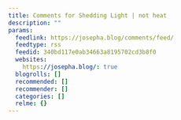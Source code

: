 ```yaml
---
title: Comments for Shedding Light | not heat
description: ""
params:
  feedlink: https://josepha.blog/comments/feed/
  feedtype: rss
  feedid: 340bd117e0ab34663a8195702cd3b8f0
  websites:
    https://josepha.blog/: true
  blogrolls: []
  recommended: []
  recommender: []
  categories: []
  relme: {}
---
```

